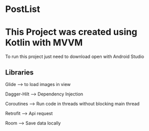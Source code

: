 # PostList

# This Project was created using Kotlin with MVVM

To run this project just need to download open with Android Studio

## Libraries

Glide --> to load images in view

Dagger-Hilt --> Dependency Injection

Coroutines --> Run code in threads without blocking main thread

Retrofit --> Api request

Room --> Save data locally
